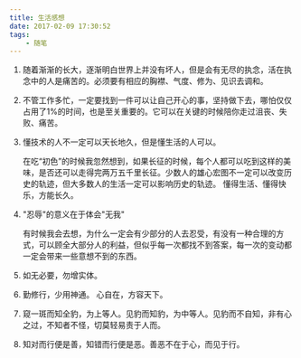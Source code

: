 ```yaml
---
title: 生活感想
date: 2017-02-09 17:30:52
tags:
    - 随笔
---
```


1. 随着渐渐的长大，逐渐明白世界上并没有坏人，但是会有无尽的执念，活在执念中的人是痛苦的。必须要有相应的胸襟、气度、修为、见识去调和。

2. 不管工作多忙，一定要找到一件可以让自己开心的事，坚持做下去，哪怕仅仅占用了1%的时间，也是至关重要的。它可以在关键的时候陪你走过沮丧、失败、痛苦。

3. 懂技术的人不一定可以天长地久，但是懂生活的人可以。

    在吃“初色”的时候我忽然想到，如果长征的时候，每个人都可以吃到这样的美味，是否还可以走得完两万五千里长征。少数人的雄心宏图不一定可以改变历史的轨迹，但大多数人的生活一定可以影响历史的轨迹。 懂得生活、懂得快乐，方能长久。

4. "忍辱"的意义在于体会"无我"

    有时候我会去想，为什么一定会有少部分的人去忍受，有没有一种合理的方式，可以顾全大部分人的利益，但似乎每一次都找不到答案，每一次的变动都一定会带来一些意想不到的东西。

5. 如无必要，勿增实体。

6. 勤修行，少用神通。 心自在，方容天下。

7. 窥一斑而知全豹，为上等人。见豹而知豹，为中等人。见豹而不自知，非有心之过，不知者不怪，切莫轻易责于人而。

8. 知对而行便是善，知错而行便是恶。善恶不在于心，而见于行。
